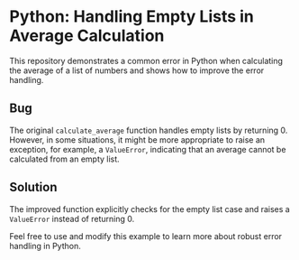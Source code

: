 # Python: Handling Empty Lists in Average Calculation

This repository demonstrates a common error in Python when calculating the average of a list of numbers and shows how to improve the error handling.

## Bug
The original `calculate_average` function handles empty lists by returning 0. However, in some situations, it might be more appropriate to raise an exception, for example, a `ValueError`, indicating that an average cannot be calculated from an empty list.

## Solution
The improved function explicitly checks for the empty list case and raises a `ValueError` instead of returning 0.

Feel free to use and modify this example to learn more about robust error handling in Python.
